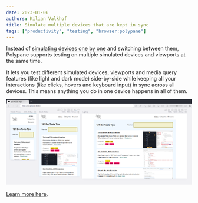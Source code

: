 ```yaml
---
date: 2023-01-06
authors: Kilian Valkhof
title: Simulate multiple devices that are kept in sync
tags: ["productivity", "testing", "browser:polypane"]
---
```


Instead of [simulating devices one by one](./simulate-devices.md) and switching between them, Polypane supports testing on multiple simulated devices and viewports at the same time.

It lets you test different simulated devices, viewports and media query features (like light and dark mode) side-by-side while keeping all your interactions (like clicks, hovers and keyboard input) in sync across all devices. This means anything you do in one device happens in all of them.


![Polypane showing three different devices side-by-side.](../../assets/img/simulate-devices-polypane.png)

[Learn more here](https://polypane.app/docs/).
